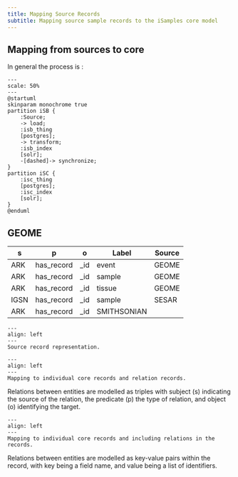 ```yaml
---
title: Mapping Source Records
subtitle: Mapping source sample records to the iSamples core model
---
```


## Mapping from sources to core


In general the process is :

```plantuml
---
scale: 50%
---
@startuml
skinparam monochrome true
partition iSB {
    :Source;
    -> load;
    :isb_thing
    [postgres];
    -> transform;
    :isb_index
    [solr];
    -[dashed]-> synchronize;
}
partition iSC {
    :isc_thing
    [postgres];
    :isc_index
    [solr];
}
@enduml
```


## GEOME

| s | p | o | Label | Source |
| --- | --- | --- | --- | --- |
| ARK | has_record | _id | event | GEOME | 
| ARK | has_record | _id | sample | GEOME |
| ARK | has_record | _id | tissue | GEOME |
| IGSN | has_record | _id | sample | SESAR |
| ARK | has_record | _id | SMITHSONIAN |



```{figure} assets/geome_mapping.drawio.svg
---
align: left
---
Source record representation.
```

```{figure} assets/geome_mapping_1.drawio.svg
---
align: left
---
Mapping to individual core records and relation records. 
```

Relations between entities are modelled as triples with subject (s) indicating the source of the relation, the predicate (p) the type of relation, and object (o) identifying the target. 


```{figure} assets/geome_mapping_2.drawio.svg
---
align: left
---
Mapping to individual core records and including relations in the records.
```

Relations between entities are modelled as key-value pairs within the record, with key being a field name, and value being a list of identifiers.

